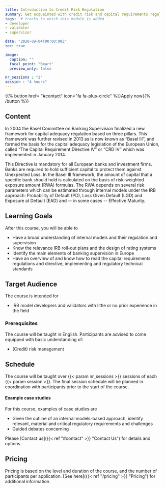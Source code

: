 ```yaml
---
title: Introduction to Credit Risk Regulation
summary: Get acquainted with credit risk and capital requirements regulation.
tags:  # tracks to which this module is added
- developer
- validator
- supervisor

date: "2020-09-04T00:00:00Z"
toc: true

image:
  caption: ""
  focal_point: "Smart"
  preview_only: false

nr_sessions : "2"
session : "4 hours"
---
```

{{% button href= "#contact" icon="fa fa-plus-circle" %}}Apply now{{% /button %}}

## Content

In 2004 the Basel Committee on Banking Supervision finalized a new framework for capital adequacy regulation based on three pillars. This framework was further revised in 2013 as is now known as “Basel III”, and formed the basis for the capital adequacy legislation of the European Union, called “The Capital Requirement Directive IV” or “CRD IV” which was implemented in January 2014\. 

This Directive is mandatory for all European banks and investment firms. Banks are required to hold sufficient capital to protect them against Unexpected Loss. In the Basel III framework, the amount of capital that a specific bank should hold is calculated on the basis of risk-weighted exposure amount (RWA) formulas. The RWA depends on several risk parameters which can be estimated through internal models under the IRB approach: Probability of Default (PD), Loss Given Default (LGD) and Exposure at Default (EAD) and -- in some cases -- Effective Maturity.

## Learning Goals

After this course, you will be able to

 * Have a broad understanding of internal models and their regulation and supervision
 * Know the relevance IRB roll-out plans and the design of rating systems
 * Identify the main elements of banking supervision in Europe
 * Have an overview of and know how to read the capital requirements regulations and directive, implementing and regulatory technical standards


## Target Audience

The course is intended for 

* IRB model developers and validators with little or no prior experience in the field

### Prerequisites
The course will be taught in English. 
Participants are advised to come equipped with basic understanding of:

 * (Credit) risk management


## Schedule

The course will be taught over {{< param nr_sessions >}} sessions of each {{< param session >}}. The final session schedule will be planned in coordination with participants prior to the start of the course.


#### Example case studies

For this course, examples of case studies are 

 * Given the outline of an internal models-based approach, identify relevant, material and critical regulatory requirements and challenges
 * Guided debates concerning



Please [Contact us]({{< ref "#contact" >}} "Contact Us") for details and options.
## Pricing

Pricing is based on the level and duration of the course, and the number of participants per application. [See here]({{< ref "/pricing" >}} "Pricing") for additional information.
